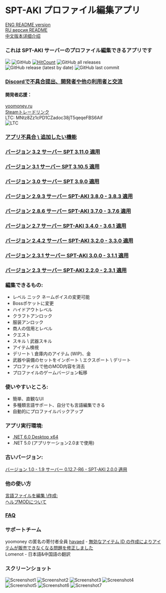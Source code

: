 # SPT-AKI プロファイル編集アプリ 
[ENG README version](ENGREADME.md)\
[RU версия README](README.md)\
[中文版本详细介绍](CHREADME.md)
### これは SPT-AKI サーバーのプロファイル編集できるアプリです
<a href="https://github.com/SkiTles55/SPT-AKI-Profile-Editor/releases/latest"><img src="https://img.shields.io/github/v/release/SkiTles55/SPT-AKI-Profile-Editor"></a>
  ![GitHub](https://img.shields.io/github/license/SkiTles55/SPT-AKI-Profile-Editor)
  [![HitCount](http://hits.dwyl.com/SkiTles55/SPT-AKI-Profile-Editor.svg?style=flat-square)](http://hits.dwyl.com/SkiTles55/SPT-AKI-Profile-Editor)
  ![GitHub all releases](https://img.shields.io/github/downloads/SkiTles55/SPT-AKI-Profile-Editor/total)
  ![GitHub release (latest by date)](https://img.shields.io/github/downloads/SkiTles55/SPT-AKI-Profile-Editor/latest/total)
  ![GitHub last commit](https://img.shields.io/github/last-commit/SkiTles55/SPT-AKI-Profile-Editor)
  
### [Discordで不具合提出、開発者や他の利用者と交流](https://discord.gg/NTwSA4AfRP)

#### 開発者応援：
[yoomoney.ru](https://yoomoney.ru/to/410015658095326)\
[Steamトレードリンク](https://steamcommunity.com/tradeoffer/new/?partner=350485380%26token=zCrhUwxR)\
LTC: MNtz8Zz1cPD1CZadoc38jT5qeqeFBS6Aif\
![LTC](SPT-AKI%20Profile%20Editor/Resources/Images/ltcWallet.png?raw=true)

### [アプリ不具合 \ 追加したい機能](https://github.com/SkiTles55/SPT-AKI-Profile-Editor/issues/new/choose)

### [バージョン 3.2 サーバー SPT 3.11.0 適用](https://github.com/SkiTles55/SPT-AKI-Profile-Editor/releases/tag/3.2)
### [バージョン 3.1 サーバー SPT 3.10.5 適用](https://github.com/SkiTles55/SPT-AKI-Profile-Editor/releases/tag/3.1)
### [バージョン 3.0 サーバー SPT 3.9.0 適用](https://github.com/SkiTles55/SPT-AKI-Profile-Editor/releases/tag/3.0)
### [バージョン 2.9.3 サーバー SPT-AKI 3.8.0 - 3.8.3 適用](https://github.com/SkiTles55/SPT-AKI-Profile-Editor/releases/tag/2.9.3)
### [バージョン 2.8.6 サーバー SPT-AKI 3.7.0 - 3.7.6 適用](https://github.com/SkiTles55/SPT-AKI-Profile-Editor/releases/tag/2.8.6)
### [バージョン 2.7 サーバー SPT-AKI 3.4.0 - 3.6.1 適用](https://github.com/SkiTles55/SPT-AKI-Profile-Editor/releases/tag/2.7)
### [バージョン 2.4.2 サーバー SPT-AKI 3.2.0 - 3.3.0 適用](https://github.com/SkiTles55/SPT-AKI-Profile-Editor/releases/tag/2.4.2)
### [バージョン 2.3.1 サーバー SPT-AKI 3.0.0 - 3.1.1 適用](https://github.com/SkiTles55/SPT-AKI-Profile-Editor/releases/tag/2.3.1)
### [バージョン 2.3 サーバー SPT-AKI 2.2.0 - 2.3.1 適用](https://github.com/SkiTles55/SPT-AKI-Profile-Editor/releases/tag/2.3)

### 編集できるもの:
* レベル ニック ネームボイスの変更可能
* Bossポケットに変更 
* ハイドアウトレベル
* クラフトアンロック
* 服装アンロック
* 商人の信用とレベル
* クエスト
* スキル \ 武器スキル
* アイテム検視 
* デリート \ 倉庫内のアイテム (WIP)、金
* 武器や装備のセットをインポート \ エクスポート \ デリート
* プロファイルで他のMOD内容を消去
* プロファイルのゲームバージョン転移

### 使いやすいところ:  
* 簡単、直観なUI
* 多種類言語サポート、自分でも言語編集できる
* 自動的にプロファイルバックアップ

### アプリ実行環境:
* [.NET 6.0 Desktop x64](https://dotnet.microsoft.com/ja-jp/download/dotnet/thank-you/runtime-desktop-6.0.4-windows-x64-installer)
* .NET 5.0 (アプリケーション2.0まで使用)

### 古いバージョン:
[バージョン 1.0 - 1.9 サーバー 0.12.7-R6 - SPT-AKI 2.0.0 適用](https://github.com/SkiTles55/SP-EFT-ProfileEditor#readme)

### 他の使い方
[言語ファイルを編集 \作成:](/Guidelines/LocalizationsCH.md)\
[ヘルプMODについて](/Guidelines/ModHelperCH.md)

### [FAQ](JPFAQ.md)

### サポートチーム 
yoomoney の匿名の寄付者全員
[havaed](https://github.com/havaed) - [無効なアイテム ID の作成によりアイテムが販売できなくなる問題を修正しました](https://github.com/SkiTles55/SPT-AKI-Profile-Editor/pull/68)\
Lomenot - 日本語&中国語の翻訳

### スクリーンショット
![Screenshot1](/screenshots/1CH.png?raw=true)
![Screenshot2](/screenshots/2CH.png?raw=true)
![Screenshot3](/screenshots/3CH.png?raw=true)
![Screenshot4](/screenshots/4CH.png?raw=true)
![Screenshot5](/screenshots/5CH.png?raw=true)
![Screenshot6](/screenshots/6CH.png?raw=true)
![Screenshot7](/screenshots/7CH.png?raw=true)
